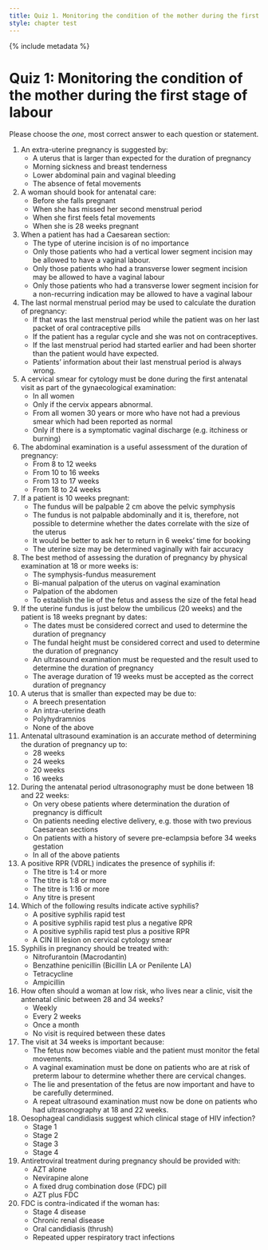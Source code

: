 ```yaml
---
title: Quiz 1. Monitoring the condition of the mother during the first stage of labour
style: chapter test
---
```


{% include metadata %}

# Quiz 1: Monitoring the condition of the mother during the first stage of labour

Please choose the *one*, most correct answer to each question or statement.

1.	An extra-uterine pregnancy is suggested by:
	-	A uterus that is larger than expected for the duration of pregnancy
	-	Morning sickness and breast tenderness
	+	Lower abdominal pain and vaginal bleeding
	-	The absence of fetal movements
2.	A woman should book for antenatal care:
	-	Before she falls pregnant
	+	When she has missed her second menstrual period
	-	When she first feels fetal movements
	-	When she is 28 weeks pregnant
3.	When a patient has had a Caesarean section:
	-	The type of uterine incision is of no importance
	-	Only those patients who had a vertical lower segment incision may be allowed to have a vaginal labour.
	-	Only those patients who had a transverse lower segment incision may be allowed to have a vaginal labour
	+	Only those patients who had a transverse lower segment incision for a non-recurring indication may be allowed to have a vaginal labour
4.	The last normal menstrual period may be used to calculate the duration of pregnancy:
	-	If that was the last menstrual period while the patient was on her last packet of oral contraceptive pills
	+	If the patient has a regular cycle and she was not on contraceptives.
	-	If the last menstrual period had started earlier and had been shorter than the patient would have expected.
	-	Patients’ information about their last menstrual period is always wrong.
5.	A cervical smear for cytology must be done during the first antenatal visit as part of the gynaecological examination:
	-	In all women
	-	Only if the cervix appears abnormal.
	+	From all women 30 years or more who have not had a previous smear which had been reported as normal
	-	Only if there is a symptomatic vaginal discharge (e.g. itchiness or burning)
6.	The abdominal examination is a useful assessment of the duration of pregnancy:
	-	From 8 to 12 weeks
	-	From 10 to 16 weeks
	+	From 13 to 17 weeks
	-	From 18 to 24 weeks
7.	If a patient is 10 weeks pregnant:
	-	The fundus will be palpable 2 cm above the pelvic symphysis
	-	The fundus is not palpable abdominally and it is, therefore, not possible to determine whether the dates correlate with the size of the uterus
	-	It would be better to ask her to return in 6 weeks’ time for booking
	+	The uterine size may be determined vaginally with fair accuracy
8.	The best method of assessing the duration of pregnancy by physical examination at 18 or more weeks is:
	+	The symphysis-fundus measurement
	-	Bi-manual palpation of the uterus on vaginal examination
	-	Palpation of the abdomen
	-	To establish the lie of the fetus and assess the size of the fetal head
9.	If the uterine fundus is just below the umbilicus (20 weeks) and the patient is 18 weeks pregnant by dates:
	+	The dates must be considered correct and used to determine the duration of pregnancy
	-	The fundal height must be considered correct and used to determine the duration of pregnancy
	-	An ultrasound examination must be requested and the result used to determine the duration of pregnancy
	-	The average duration of 19 weeks must be accepted as the correct duration of pregnancy
10.	A uterus that is smaller than expected may be due to:
	-	A breech presentation
	+	An intra-uterine death
	-	Polyhydramnios
	-	None of the above
11.	Antenatal ultrasound examination is an accurate method of determining the duration of pregnancy up to:
	-	28 weeks
	+	24 weeks
	-	20 weeks
	-	16 weeks
12.	During the antenatal period ultrasonography must be done between 18 and 22 weeks:
	-	On very obese patients where determination the duration of pregnancy is difficult
	-	On patients needing elective delivery, e.g. those with two previous Caesarean sections
	-	On patients with a history of severe pre-eclampsia before 34 weeks gestation
	+	In all of the above patients
13.	A positive RPR (VDRL) indicates the presence of syphilis if:
	-	The titre is 1:4 or more
	-	The titre is 1:8 or more
	+	The titre is 1:16 or more
	-	Any titre is present
14.	Which of the following results indicate active syphilis?
	-	A positive syphilis rapid test
	-	A positive syphilis rapid test plus a negative RPR
	+	A positive syphilis rapid test plus a positive RPR
	-	A CIN III lesion on cervical cytology smear
15.	Syphilis in pregnancy should be treated with: 
	-	Nitrofurantoin (Macrodantin)
	+	Benzathine penicillin (Bicillin LA or Penilente LA)
	-	Tetracycline
	-	Ampicillin
16.	How often should a woman at low risk, who lives near a clinic, visit the antenatal clinic between 28 and 34 weeks?
	-	Weekly
	-	Every 2 weeks
	-	Once a month
	+	No visit is required between these dates
17.	The visit at 34 weeks is important because:
	-	The fetus now becomes viable and the patient must monitor the fetal movements.
	-	A vaginal examination must be done on patients who are at risk of preterm labour to determine whether there are cervical changes.
	+	The lie and presentation of the fetus are now important and have to be carefully determined.
	-	A repeat ultrasound examination must now be done on patients who had ultrasonography at 18 and 22 weeks.
18.	Oesophageal candidiasis suggest which clinical stage of HIV infection?
	-	Stage 1
	-	Stage 2
	-	Stage 3
	+	Stage 4
19.	Antiretroviral treatment during pregnancy should be provided with:
	-	AZT alone
	-	Nevirapine alone
	+	A fixed drug combination dose (FDC) pill
	-	AZT plus FDC
20.	FDC is contra-indicated if the woman has:
	-	Stage 4 disease
	+	Chronic renal disease
	-	Oral candidiasis (thrush)
	-	Repeated upper respiratory tract infections
